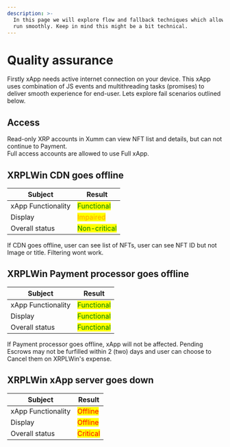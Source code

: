 ```yaml
---
description: >-
  In this page we will explore flow and fallback techniques which allows xApp to
  run smoothly. Keep in mind this might be a bit technical.
---
```


# Quality assurance

Firstly xApp needs active internet connection on your device. This xApp uses combination of JS events and multithreading tasks (promises) to deliver smooth experience for end-user. Lets explore fail scenarios outlined below.

## Access

Read-only XRP accounts in Xumm can view NFT list and details, but can not continue to Payment.\
Full access accounts are allowed to use Full xApp.

## XRPLWin CDN goes offline

<table data-view="cards" data-full-width="false"><thead><tr><th>Subject</th><th>Result</th></tr></thead><tbody><tr><td>xApp Functionality</td><td><mark style="color:green;">Functional</mark></td></tr><tr><td>Display</td><td><mark style="color:orange;">Impaired</mark></td></tr><tr><td>Overall status</td><td><mark style="color:green;">Non-critical</mark></td></tr></tbody></table>

If CDN goes offline, user can see list of NFTs, user can see NFT ID but not Image or title. Filtering wont work.

## XRPLWin Payment processor goes offline

<table data-view="cards"><thead><tr><th>Subject</th><th>Result</th></tr></thead><tbody><tr><td>xApp Functionality</td><td><mark style="color:green;">Functional</mark></td></tr><tr><td>Display</td><td><mark style="color:green;">Functional</mark></td></tr><tr><td>Overall status</td><td><mark style="color:green;">Functional</mark></td></tr></tbody></table>

If Payment processor goes offline, xApp will not be affected. Pending Escrows may not be furfilled within 2 (two) days and user can choose to Cancel them on XRPLWin's expense.

## XRPLWin xApp server goes down

<table data-view="cards"><thead><tr><th>Subject</th><th>Result</th></tr></thead><tbody><tr><td>xApp Functionality</td><td><mark style="color:red;">Offline</mark></td></tr><tr><td>Display</td><td><mark style="color:red;">Offline</mark></td></tr><tr><td>Overall status</td><td><mark style="color:red;">Critical</mark></td></tr></tbody></table>

